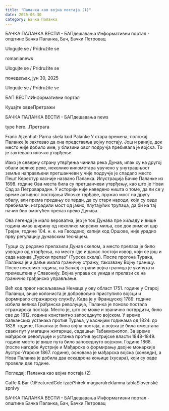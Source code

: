 ```yaml
---
title: "Паланка као војна постаја (1)"
date: 2025-06-30
category: Бачка Паланка
---
```


БАЧКА ПАЛАНКА ВЕСТИ - БАПдешавања Информативни портал - општине Бачка Паланка, Бач, Бачки Петровац

Ulogujte se / Pridružite se

romanianews

Ulogujte se / Pridružite se

понедељак, јун 30, 2025

Ulogujte se / Pridružite se

БАП ВЕСТИИнформативни портал

Куцајте овдеПретражи

БАЧКА ПАЛАНКА ВЕСТИ - БАПдешавања news

type here...Претрага

Franc Ajzenhut: Parna skela kod Palanke
            У стара времена, положај Паланке је захтевао да она представља војну постају. Још и раније, док место није добило име, у близини овог подручја пребивала је војска. То је захтевало илочко утврђење.

Иако је северну страну утврђења чинила река Дунав, ипак су на другој обали велике реке, неколико километара увучено у унутрашњост земље направљени претшанчеви у чије подручје је спадало место Пешт Керестур касније названо Паланка.
Илустрација Бачке Паланке из 1698. године
Ова места била су претшанчеви утврђењу, као што је Нови Сад за Петроварадин. У историји није наведено ништа о томе, да ли се у време активног постојања Илочке тврђаве, пружао мост на другу обалу, али према предању се тврди, да су стари народи, који су овде пребивали, изградили мост од јаких, плутајућих трупаца, да би на тај начин био омогућен прелаз преко Дунава.


Ова легенда је мало вероватна, јер је ток Дунава пре хиљаду и више година имао ширину од неколико морских миља, све док римски цар Трајан, године 104. н. е. на Гвозденој капији код Оршове, није урадио прву регулацију дунавским теснацем.


Турци су редовно прелазили Дунав скелом, а место прелаза је било узводно од утврђења, на месту где и данас постоји извор, који се још и сада назива „Турски прелаз“ (Турска скела).
После прогона Турака, Паланка је и даље имала граничну стражу, такозвану Војну границу. После неколико година, на Бачкој страни војна граница је укинута и премештена у Славонију. Војна управа се укида и прелази се на гранично грађанско управљање.


Већ код првог насељавања Немаца у ову област 1751. године у Старој Паланци, више колониста је добровољно приступило војсци и формирало стражарску службу.
Када је у Француској 1789. године избила велика Грађанска револуција, Паланка је поново постала стражарска постаја. Место је, што се може и званично потврдити, било све до 1812. године константно запоседнуто војском. У време балканских устанака против Турака, у каснијим годинама од 1824. до 1828. године, Паланка је била војна постаја, а војска је била смештана сваки пут у магацин житарице, садашњи Табакмонопол.
За време мађарске револуције и устанка против аустријске власти 1848-1849. године место је више пута било запоседнуто војском. Године 1868. (после нагодбе Аустрије и Мађарске о формирању двојне монархије Аустро-Угарске 1867. године), основана је мађарска војска (хонведи), а Нова Паланка је добила два ескадрона коњице (хусара), који су овде провели две године.

Погледај: Паланка као војна постаја (2)

Caffe & Bar (1)FeaturedGde izaći?hírek magyarulreklamna tablaSlovenské správy

БАЧКА ПАЛАНКА ВЕСТИ - БАПдешавања Информативни портал - општине Бачка Паланка, Бач, Бачки Петровац
